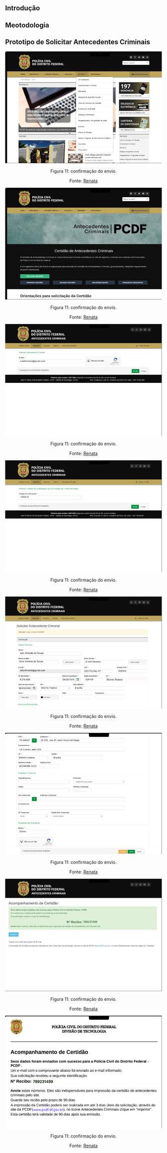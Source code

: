 ## Introdução

## Meotodologia

## Prototipo de Solicitar Antecedentes Criminais

![Solicitar Antecedentes Criminais](../../../assets/design/nivel3/prototipo_solicitar1.jpeg)
<div align="center">
    <p> Figura 11: confirmação do envio.
         <center>  <p>Fonte:  <a href="https://github.com/Renatinha28">Renata</a></p></center>
    </p> 
</div>

![Solicitar Antecedentes Criminais](../../../assets/design/nivel3/prototipo_solicitar2.png)
<div align="center">
    <p> Figura 11: confirmação do envio.
         <center>  <p>Fonte:  <a href="https://github.com/Renatinha28">Renata</a></p></center>
    </p> 
</div>

![Solicitar Antecedentes Criminais](../../../assets/design/nivel3/prototipo_solicitar3.png)
<div align="center">
    <p> Figura 11: confirmação do envio.
         <center>  <p>Fonte:  <a href="https://github.com/Renatinha28">Renata</a></p></center>
    </p> 
</div>

![Solicitar Antecedentes Criminais](../../../assets/design/nivel3/prototipo_solicitar4.png)
<div align="center">
    <p> Figura 11: confirmação do envio.
         <center>  <p>Fonte:  <a href="https://github.com/Renatinha28">Renata</a></p></center>
    </p> 
</div>

![Solicitar Antecedentes Criminais](../../../assets/design/nivel3/prototipo_solicitar5.png)
<div align="center">
    <p> Figura 11: confirmação do envio.
         <center>  <p>Fonte:  <a href="https://github.com/Renatinha28">Renata</a></p></center>
    </p> 
</div>

![Solicitar Antecedentes Criminais](../../../assets/design/nivel3/prototipo_solicitar6.png)
<div align="center">
    <p> Figura 11: confirmação do envio.
         <center>  <p>Fonte:  <a href="https://github.com/Renatinha28">Renata</a></p></center>
    </p> 
</div>

![Solicitar Antecedentes Criminais](../../../assets/design/nivel3/prototipo_solicitar7.png)
<div align="center">
    <p> Figura 11: confirmação do envio.
         <center>  <p>Fonte:  <a href="https://github.com/Renatinha28">Renata</a></p></center>
    </p> 
</div>

![Solicitar Antecedentes Criminais](../../../assets/design/nivel3/prototipo_solicitar8.png)
<div align="center">
    <p> Figura 11: confirmação do envio.
         <center>  <p>Fonte:  <a href="https://github.com/Renatinha28">Renata</a></p></center>
    </p> 
</div>



